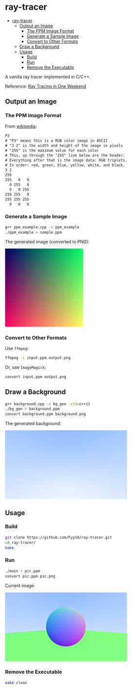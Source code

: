 # ray-tracer

- [ray-tracer](#ray-tracer)
  - [Output an Image](#output-an-image)
    - [The PPM Image Format](#the-ppm-image-format)
    - [Generate a Sample Image](#generate-a-sample-image)
    - [Convert to Other Formats](#convert-to-other-formats)
  - [Draw a Background](#draw-a-background)
  - [Usage](#usage)
    - [Build](#build)
    - [Run](#run)
    - [Remove the Executable](#remove-the-executable)

A vanilla ray tracer implemented in C/C++.

Reference: [Ray Tracing in One Weekend](https://raytracing.github.io/books/RayTracingInOneWeekend.html)

## Output an Image

### The PPM Image Format

From [wikipedia](https://en.wikipedia.org/wiki/Netpbm#PPM_example):

```plain
P3
# "P3" means this is a RGB color image in ASCII
# "3 2" is the width and height of the image in pixels
# "255" is the maximum value for each color
# This, up through the "255" line below are the header.
# Everything after that is the image data: RGB triplets.
# In order: red, green, blue, yellow, white, and black.
3 2
255
255   0   0
  0 255   0
  0   0 255
255 255   0
255 255 255
  0   0   0
```

### Generate a Sample Image

```bash
g++ ppm_example.cpp -o ppm_example
./ppm_example > sample.ppm
```

The generated image (converted to PNG):

![ppm_example](img/ppm_example.png)

### Convert to Other Formats

Use `ffmpeg`:

```bash
ffmpeg -i input.ppm output.png
```

Or, use `ImageMagick`:

```bash
convert input.ppm output.png
```

## Draw a Background

```bash
g++ background.cpp -o bg_gen -std=c++11
./bg_gen > background.ppm
convert background.ppm background.png
```

The generated background:

![background](img/background.png)

## Usage

### Build

```bash
git clone https://github.com/Fyy10/ray-tracer.git
cd ray-tracer/
make
```

### Run

```bash
./main > pic.ppm
convert pic.ppm pic.png
```

Current image:

![pic](img/pic.png)

### Remove the Executable

```bash
make clean
```
